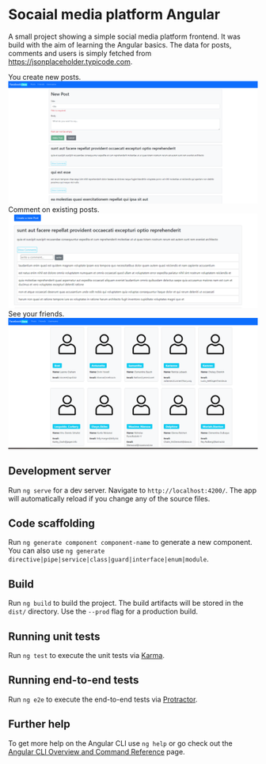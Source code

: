 # Socaial media platform Angular

A small project showing a simple social media platform frontend. It was build with the aim of learning the Angular basics.
The data for posts, comments and users is simply fetched from https://jsonplaceholder.typicode.com.

You create new posts.
![posts screenshot](src/assets/posts_screenshot.png)
Comment on existing posts.
![comments screenshot](src/assets/comments_screenshot.png)
See your friends.
![user screenshot](src/assets/user_screenshot.png)



## Development server

Run `ng serve` for a dev server. Navigate to `http://localhost:4200/`. The app will automatically reload if you change any of the source files.

## Code scaffolding

Run `ng generate component component-name` to generate a new component. You can also use `ng generate directive|pipe|service|class|guard|interface|enum|module`.

## Build

Run `ng build` to build the project. The build artifacts will be stored in the `dist/` directory. Use the `--prod` flag for a production build.

## Running unit tests

Run `ng test` to execute the unit tests via [Karma](https://karma-runner.github.io).

## Running end-to-end tests

Run `ng e2e` to execute the end-to-end tests via [Protractor](http://www.protractortest.org/).

## Further help

To get more help on the Angular CLI use `ng help` or go check out the [Angular CLI Overview and Command Reference](https://angular.io/cli) page.
